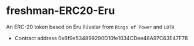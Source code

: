 # freshman-ERC20-Eru

An ERC-20 token based on Eru Ilúvatar from `Rings of Power` and `LOTR`

- Contract address 0x6f9e534899290D10fe1034CDee48A97C63E47F78
